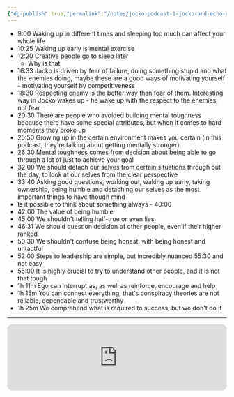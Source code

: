 ```yaml
---
{"dg-publish":true,"permalink":"/notes/jocko-podcast-1-jocko-and-echo-discipline-ownership/"}
---
```


- 9:00 Waking up in different times and sleeping too much can affect your whole life
- 10:25 Waking up early is mental exercise
- 12:20 Creative people go to sleep later 
	- Why is that
- 16:33 Jacko is driven by fear of failure, doing something stupid and what the enemies doing, maybe these are a good ways of motivating yourself - motivating yourself by competitiveness 
- 18:30 Respecting enemy is the better way than fear of them. Interesting way in Jocko wakes up - he wake up with the respect to the enemies, not fear
- 20:30 There are people who avoided building mental toughness because there have some special attributes, but when it comes to hard moments they broke up 
- 25:50 Growing up in the certain environment makes you certain (in this podcast, they're talking about getting mentally stronger)
- 26:30 Mental toughness comes from decision about being able to go through a lot of  just to achieve your goal
- 32:00 We should detach our selves from certain situations through out the day, to look at our selves from the clear perspective
- 33:40 Asking good questions, working out, waking up early, taking ownership, being humble and detaching our selves as the most important things to have though mind
- Is it possible to think about something always - 40:00 
- 42:00 The value of being humble
- 45:00 We shouldn't telling half-true or even lies
- 46:31 We should question decision of other people, even if their higher ranked
- 50:30 We shouldn't confuse being honest, with being honest and untactful
- 52:00 Steps to leadership are simple, but incredibly nuanced 55:30 and not easy
- 55:00 It is highly crucial to try to understand other people, and it is not that tough 
- 1h 11m Ego can interrupt as, as well as reinforce, encourage and help
- 1h 15m You can connect everything, that's conspiracy theories are not reliable, dependable and trustworthy
- 1h 25m We comprehend what is required to success, but we don't do it
****
<iframe style="border-radius:12px" src="https://open.spotify.com/embed/episode/2Q4kuHUotfRhP4TYpNg7jb?utm_source=generator&theme=0" width="100%" height="152" frameBorder="0" allowfullscreen="" allow="autoplay; clipboard-write; encrypted-media; fullscreen; picture-in-picture" loading="lazy"></iframe>